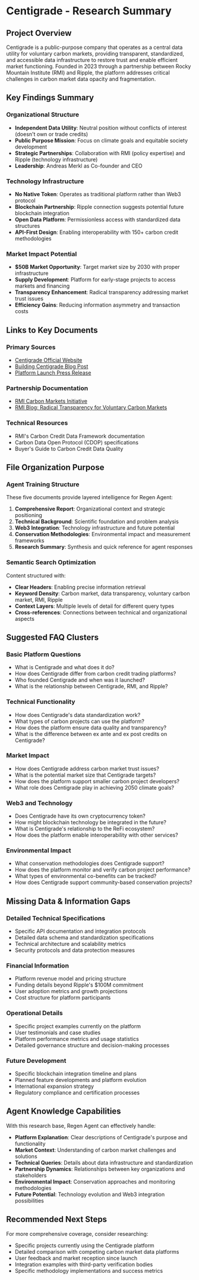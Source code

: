 # Centigrade - Research Summary

## Project Overview

Centigrade is a public-purpose company that operates as a central data utility for voluntary carbon markets, providing transparent, standardized, and accessible data infrastructure to restore trust and enable efficient market functioning. Founded in 2023 through a partnership between Rocky Mountain Institute (RMI) and Ripple, the platform addresses critical challenges in carbon market data opacity and fragmentation.

## Key Findings Summary

### Organizational Structure
- **Independent Data Utility**: Neutral position without conflicts of interest (doesn't own or trade credits)
- **Public Purpose Mission**: Focus on climate goals and equitable society development
- **Strategic Partnerships**: Collaboration with RMI (policy expertise) and Ripple (technology infrastructure)
- **Leadership**: Andreas Merkl as Co-founder and CEO

### Technology Infrastructure
- **No Native Token**: Operates as traditional platform rather than Web3 protocol
- **Blockchain Partnership**: Ripple connection suggests potential future blockchain integration
- **Open Data Platform**: Permissionless access with standardized data structures
- **API-First Design**: Enabling interoperability with 150+ carbon credit methodologies

### Market Impact Potential
- **$50B Market Opportunity**: Target market size by 2030 with proper infrastructure
- **Supply Development**: Platform for early-stage projects to access markets and financing
- **Transparency Enhancement**: Radical transparency addressing market trust issues
- **Efficiency Gains**: Reducing information asymmetry and transaction costs

## Links to Key Documents

### Primary Sources
- [Centigrade Official Website](https://centigradeclimate.com/)
- [Building Centigrade Blog Post](https://centigrade.earth/blog/building-centigrade/)
- [Platform Launch Press Release](https://centigrade.earth/press-release/centigrade-announces-new-open-data-platform-to-restore-trust-in-carbon-markets/)

### Partnership Documentation
- [RMI Carbon Markets Initiative](https://rmi.org/our-work/climate-intelligence/carbon-markets-initiative/)
- [RMI Blog: Radical Transparency for Voluntary Carbon Markets](https://rmi.org/radical-transparency-for-voluntary-carbon-markets/)

### Technical Resources
- RMI's Carbon Credit Data Framework documentation
- Carbon Data Open Protocol (CDOP) specifications
- Buyer's Guide to Carbon Credit Data Quality

## File Organization Purpose

### Agent Training Structure
These five documents provide layered intelligence for Regen Agent:

1. **Comprehensive Report**: Organizational context and strategic positioning
2. **Technical Background**: Scientific foundation and problem analysis
3. **Web3 Integration**: Technology infrastructure and future potential
4. **Conservation Methodologies**: Environmental impact and measurement frameworks
5. **Research Summary**: Synthesis and quick reference for agent responses

### Semantic Search Optimization
Content structured with:
- **Clear Headers**: Enabling precise information retrieval
- **Keyword Density**: Carbon market, data transparency, voluntary carbon market, RMI, Ripple
- **Context Layers**: Multiple levels of detail for different query types
- **Cross-references**: Connections between technical and organizational aspects

## Suggested FAQ Clusters

### Basic Platform Questions
- What is Centigrade and what does it do?
- How does Centigrade differ from carbon credit trading platforms?
- Who founded Centigrade and when was it launched?
- What is the relationship between Centigrade, RMI, and Ripple?

### Technical Functionality
- How does Centigrade's data standardization work?
- What types of carbon projects can use the platform?
- How does the platform ensure data quality and transparency?
- What is the difference between ex ante and ex post credits on Centigrade?

### Market Impact
- How does Centigrade address carbon market trust issues?
- What is the potential market size that Centigrade targets?
- How does the platform support smaller carbon project developers?
- What role does Centigrade play in achieving 2050 climate goals?

### Web3 and Technology
- Does Centigrade have its own cryptocurrency token?
- How might blockchain technology be integrated in the future?
- What is Centigrade's relationship to the ReFi ecosystem?
- How does the platform enable interoperability with other services?

### Environmental Impact
- What conservation methodologies does Centigrade support?
- How does the platform monitor and verify carbon project performance?
- What types of environmental co-benefits can be tracked?
- How does Centigrade support community-based conservation projects?

## Missing Data & Information Gaps

### Detailed Technical Specifications
- Specific API documentation and integration protocols
- Detailed data schema and standardization specifications
- Technical architecture and scalability metrics
- Security protocols and data protection measures

### Financial Information
- Platform revenue model and pricing structure
- Funding details beyond Ripple's $100M commitment
- User adoption metrics and growth projections
- Cost structure for platform participants

### Operational Details
- Specific project examples currently on the platform
- User testimonials and case studies
- Platform performance metrics and usage statistics
- Detailed governance structure and decision-making processes

### Future Development
- Specific blockchain integration timeline and plans
- Planned feature developments and platform evolution
- International expansion strategy
- Regulatory compliance and certification processes

## Agent Knowledge Capabilities

With this research base, Regen Agent can effectively handle:
- **Platform Explanation**: Clear descriptions of Centigrade's purpose and functionality
- **Market Context**: Understanding of carbon market challenges and solutions
- **Technical Queries**: Details about data infrastructure and standardization
- **Partnership Dynamics**: Relationships between key organizations and stakeholders
- **Environmental Impact**: Conservation approaches and monitoring methodologies
- **Future Potential**: Technology evolution and Web3 integration possibilities

## Recommended Next Steps

For more comprehensive coverage, consider researching:
- Specific projects currently using the Centigrade platform
- Detailed comparison with competing carbon market data platforms
- User feedback and market reception since launch
- Integration examples with third-party verification bodies
- Specific methodology implementations and success metrics